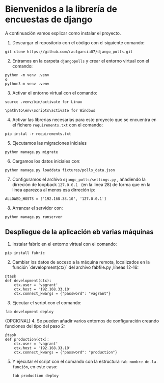 # Bienvenidos a la librería de encuestas de django

A continuación vamos explicar como instalar el proyecto.

1. Descargar el repositorio con el código con el siguiente comando:

```
git clone https://github.com/raulgarcia07/django_polls.git
```

2. Entramos en la carpeta `djangopolls` y crear el entorno virtual con el comando:
```
python -m venv .venv 
o
python3 m venv .venv 
```
3. Activar el entorno virtual con el comando:
```
source .venv/bin/activate for Linux

\path\to\env\Scripts\activate for Windows
```
4. Activar las librerias necesarias para este proyecto que se encuentra en el fichero `requirements.txt` con el comando:
```
pip instal -r requirements.txt
```

5. Ejecutamos las migraciones iniciales

```
python manage.py migrate
```

6. Cargamos los datos iniciales con:

```
python manage.py loaddata fixtures/polls_data.json
```

7. Configuramos el archivo `django_polls/settings.py` , añadiendo la dirreción de loopback `127.0.0.1 ` (en la linea 28) de forma que en la linea aparezca al menos esa dirreción ip:

```
ALLOWED_HOSTS = ['192.168.33.10', '127.0.0.1']
```

8. Arrancar el servidor con:
```
python manage.py runserver
```

## Despliegue de la aplicación eb varias máquinas

1. Instalar fabric en el entorno virtual con el comando:
```
pip install fabric
```

2. Cambiar los datos de acceso a la máquina remota, localizados en la función ´development(ctx)´ del archivo fabfile.py ,líneas 12-16:

```
@task
def development(ctx):
    ctx.user = 'vagrant'
    ctx.host = '192.168.33.10'
    ctx.connect_kwargs = {"password": "vagrant"}
 ``` 

 3. Ejecutar el script con el comando:

 ```
 fab development deploy
```
(OPCIONAL)
4. Se pueden añadir varios entornos de configuración creando funciones del tipo del paso 2:
```
@task
def production(ctx):
    ctx.user = 'vagrant'
    ctx.host = '192.168.33.10'
    ctx.connect_kwargs = {"password": "production"}
 ``` 

 5. Y ejecutar el script con el comando con la estructura `fab nombre-de-la-función`, en este caso:
    ```
    fab production deploy
    ```